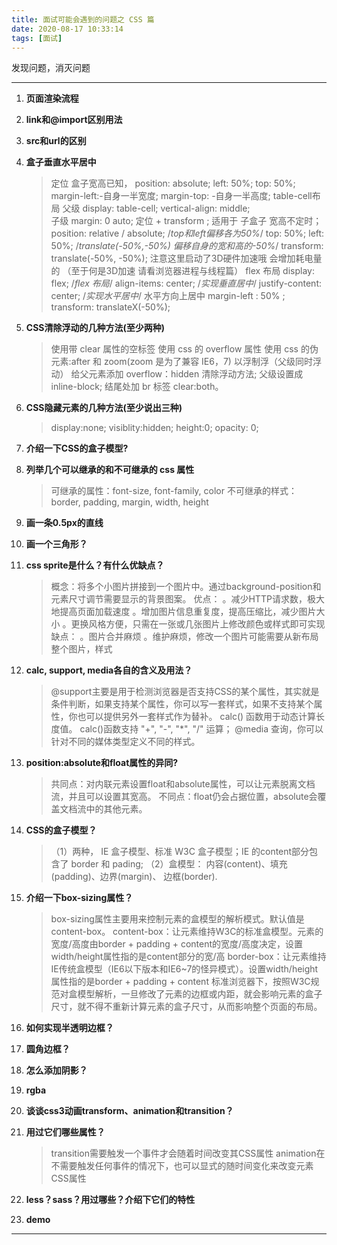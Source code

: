 ```yaml
---
title: 面试可能会遇到的问题之 CSS 篇
date: 2020-08-17 10:33:14
tags: [面试]
---
```


发现问题，消灭问题

<!-- more -->


---
1. **页面渲染流程**
    >

1. **link和@import区别用法**
    >

1. **src和url的区别**
    >

1. **盒子垂直水平居中**
    > 定位 盒子宽高已知， 
        position: absolute; 
        left: 50%; 
        top: 50%; 
        margin-left:-自身一半宽度; 
        margin-top: -自身一半高度;
    table-cell布局 
        父级 
            display: table-cell; 
            vertical-align: middle;  
        子级 
            margin: 0 auto;
    定位 + transform ; 适用于 子盒子 宽高不定时；
        position: relative / absolute;
        /*top和left偏移各为50%*/
        top: 50%;
        left: 50%;
        /*translate(-50%,-50%) 偏移自身的宽和高的-50%*/
        transform: translate(-50%, -50%); 注意这里启动了3D硬件加速哦 会增加耗电量的 （至于何是3D加速 请看浏览器进程与线程篇）
    flex 布局
        display: flex; /*flex 布局*/
        align-items: center; /*实现垂直居中*/
        justify-content: center; /*实现水平居中*/
    水平方向上居中
        margin-left : 50% ; transform: translateX(-50%);

1. **CSS清除浮动的几种方法(至少两种)**
    > 使用带 clear 属性的空标签
    使用 css 的 overflow 属性
    使用 css 的伪元素:after 和 zoom(zoom 是为了兼容 IE6，7)
    以浮制浮（父级同时浮动）
    给父元素添加 overflow：hidden 清除浮动方法;
    父级设置成 inline-block;
    结尾处加 br 标签 clear:both。

1. **CSS隐藏元素的几种方法(至少说出三种)**
    > display:none; visiblity:hidden; height:0; opacity: 0;

1. **介绍一下CSS的盒子模型?**
    >

1. **列举几个可以继承的和不可继承的 css 属性**
    > 可继承的属性：font-size, font-family, color
    不可继承的样式：border, padding, margin, width, height

1. **画一条0.5px的直线**
    >

1. **画一个三角形？**
    >

1. **css sprite是什么？有什么优缺点？**
    > 概念：将多个小图片拼接到一个图片中。通过background-position和元素尺寸调节需要显示的背景图案。
    优点：
        。减少HTTP请求数，极大地提高页面加载速度
        。增加图片信息重复度，提高压缩比，减少图片大小
        。更换风格方便，只需在一张或几张图片上修改颜色或样式即可实现
    缺点：
        。图片合并麻烦
        。维护麻烦，修改一个图片可能需要从新布局整个图片，样式

1. **calc, support, media各自的含义及用法？**
    >@support主要是用于检测浏览器是否支持CSS的某个属性，其实就是条件判断，如果支持某个属性，你可以写一套样式，如果不支持某个属性，你也可以提供另外一套样式作为替补。
    calc() 函数用于动态计算长度值。 calc()函数支持 "+", "-", "*", "/" 运算；
    @media 查询，你可以针对不同的媒体类型定义不同的样式。

1. **position:absolute和float属性的异同?**
    >共同点：对内联元素设置float和absolute属性，可以让元素脱离文档流，并且可以设置其宽高。
    不同点：float仍会占据位置，absolute会覆盖文档流中的其他元素。

1. **CSS的盒子模型？**
    >（1）两种， IE 盒子模型、标准 W3C 盒子模型；IE 的content部分包含了 border 和 pading;
    （2）盒模型： 内容(content)、填充(padding)、边界(margin)、 边框(border).

1. **介绍一下box-sizing属性？**
    >box-sizing属性主要用来控制元素的盒模型的解析模式。默认值是content-box。
    content-box：让元素维持W3C的标准盒模型。元素的宽度/高度由border + padding + content的宽度/高度决定，设置width/height属性指的是content部分的宽/高
    border-box：让元素维持IE传统盒模型（IE6以下版本和IE6~7的怪异模式）。设置width/height属性指的是border + padding + content
    标准浏览器下，按照W3C规范对盒模型解析，一旦修改了元素的边框或内距，就会影响元素的盒子尺寸，就不得不重新计算元素的盒子尺寸，从而影响整个页面的布局。

1. **如何实现半透明边框？**
    >

1. **圆角边框？**
    >

1. **怎么添加阴影？**
    >

1. **rgba**
    >

1. **谈谈css3动画transform、animation和transition？**
    >

1. **用过它们哪些属性？**
    > transition需要触发一个事件才会随着时间改变其CSS属性
    animation在不需要触发任何事件的情况下，也可以显式的随时间变化来改变元素CSS属性

1. **less？sass？用过哪些？介绍下它们的特性**
    >

1. **demo**
    >
    

---












